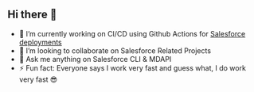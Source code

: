 ## Hi there 👋

- 🔭 I’m currently working on CI/CD using Github Actions for [Salesforce deployments](./nishithcv/sfdevops)
- 👯 I’m looking to collaborate on Salesforce Related Projects
-  💬 Ask me anything on Salesforce CLI & MDAPI
- ⚡ Fun fact: Everyone says I work very fast and guess what, I do work very fast :sunglasses:

<!--
**nishithcv/nishithcv** is a ✨ _special_ ✨ repository because its `README.md` (this file) appears on your GitHub profile.

Here are some ideas to get you started:

- 🔭 I’m currently working on ...
- 🌱 I’m currently learning ...
- 👯 I’m looking to collaborate on ...
- 🤔 I’m looking for help with ...
- 💬 Ask me about ...
- 📫 How to reach me: ...
- 😄 Pronouns: ...
- ⚡ Fun fact: ...
-->
